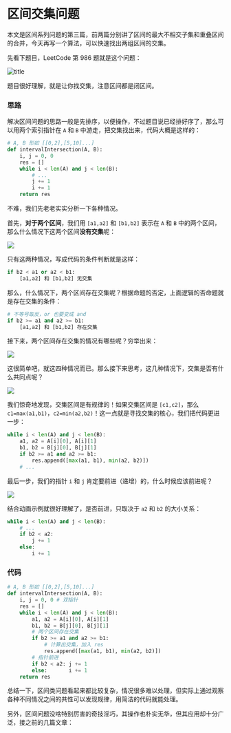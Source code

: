 # 区间交集问题

本文是区间系列问题的第三篇，前两篇分别讲了区间的最大不相交子集和重叠区间的合并，今天再写一个算法，可以快速找出两组区间的交集。

先看下题目，LeetCode 第 986 题就是这个问题：

![title](../pictures/intersection/title.png)

题目很好理解，就是让你找交集，注意区间都是闭区间。

### 思路

解决区间问题的思路一般是先排序，以便操作，不过题目说已经排好序了，那么可以用两个索引指针在 `A` 和 `B` 中游走，把交集找出来，代码大概是这样的：

```python
# A, B 形如 [[0,2],[5,10]...]
def intervalIntersection(A, B):
    i, j = 0, 0
    res = []
    while i < len(A) and j < len(B):
        # ...
        j += 1
        i += 1
    return res
```

不难，我们先老老实实分析一下各种情况。

首先，**对于两个区间**，我们用 `[a1,a2]` 和 `[b1,b2]` 表示在 `A` 和 `B` 中的两个区间，那么什么情况下这两个区间**没有交集**呢：

![](../pictures/intersection/1.jpg)

只有这两种情况，写成代码的条件判断就是这样：

```python
if b2 < a1 or a2 < b1:
    [a1,a2] 和 [b1,b2] 无交集
```

那么，什么情况下，两个区间存在交集呢？根据命题的否定，上面逻辑的否命题就是存在交集的条件：

```python
# 不等号取反，or 也要变成 and
if b2 >= a1 and a2 >= b1:
    [a1,a2] 和 [b1,b2] 存在交集
```

接下来，两个区间存在交集的情况有哪些呢？穷举出来：

![](../pictures/intersection/2.jpg)

这很简单吧，就这四种情况而已。那么接下来思考，这几种情况下，交集是否有什么共同点呢？

![](../pictures/intersection/3.jpg)

我们惊奇地发现，交集区间是有规律的！如果交集区间是 `[c1,c2]`，那么 `c1=max(a1,b1)`，`c2=min(a2,b2)`！这一点就是寻找交集的核心，我们把代码更进一步：

```python
while i < len(A) and j < len(B):
    a1, a2 = A[i][0], A[i][1]
    b1, b2 = B[j][0], B[j][1]
    if b2 >= a1 and a2 >= b1:
        res.append([max(a1, b1), min(a2, b2)])
    # ...
```

最后一步，我们的指针 `i` 和 `j` 肯定要前进（递增）的，什么时候应该前进呢？

![](../pictures/intersection/4.gif)

结合动画示例就很好理解了，是否前进，只取决于 `a2` 和 `b2` 的大小关系：

```python
while i < len(A) and j < len(B):
    # ...
    if b2 < a2:
        j += 1
    else:
        i += 1
```

### 代码

```python
# A, B 形如 [[0,2],[5,10]...]
def intervalIntersection(A, B):
    i, j = 0, 0 # 双指针
    res = []
    while i < len(A) and j < len(B):
        a1, a2 = A[i][0], A[i][1]
        b1, b2 = B[j][0], B[j][1]
        # 两个区间存在交集
        if b2 >= a1 and a2 >= b1:
            # 计算出交集，加入 res
            res.append([max(a1, b1), min(a2, b2)])
        # 指针前进
        if b2 < a2: j += 1
        else:       i += 1
    return res
```

总结一下，区间类问题看起来都比较复杂，情况很多难以处理，但实际上通过观察各种不同情况之间的共性可以发现规律，用简洁的代码就能处理。

另外，区间问题没啥特别厉害的奇技淫巧，其操作也朴实无华，但其应用却十分广泛，接之前的几篇文章：
